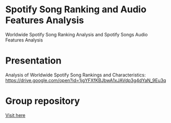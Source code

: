 # Spotify Song Ranking and Audio Features Analysis
Worldwide Spotify Song Ranking Analysis and Spotify Songs Audio Features Analysis

# Presentation
Analysis of Worldwide Spotify Song Rankings and Characteristics: https://drive.google.com/open?id=1jgYFXfKBJbwA1xJAVdp3g4dYaN_9Eu3q

# Group repository

[Visit here](https://github.com/gurus848/COMP4462_Project)
